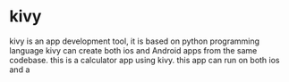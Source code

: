 # kivy
kivy is an app development tool, it is based on python programming language 
kivy can create both ios and Android apps from the same codebase.
this is a calculator app using kivy. this app can run on both ios and a
